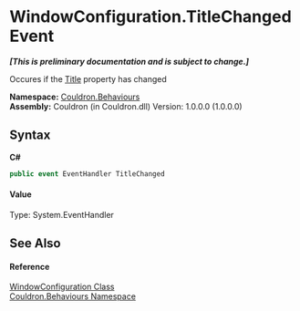 # WindowConfiguration.TitleChanged Event
 _**\[This is preliminary documentation and is subject to change.\]**_

Occures if the <a href="P_Couldron_Behaviours_WindowConfiguration_Title">Title</a> property has changed

**Namespace:**&nbsp;<a href="N_Couldron_Behaviours">Couldron.Behaviours</a><br />**Assembly:**&nbsp;Couldron (in Couldron.dll) Version: 1.0.0.0 (1.0.0.0)

## Syntax

**C#**<br />
``` C#
public event EventHandler TitleChanged
```


#### Value
Type: System.EventHandler

## See Also


#### Reference
<a href="T_Couldron_Behaviours_WindowConfiguration">WindowConfiguration Class</a><br /><a href="N_Couldron_Behaviours">Couldron.Behaviours Namespace</a><br />